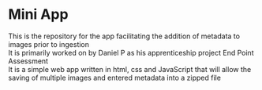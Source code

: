 # Mini App
This is the repository for the app facilitating the addition of metadata to images prior to ingestion
<br>
It is primarily worked on by Daniel P as his apprenticeship project End Point Assessment
<br>
It is a simple web app written in html, css and JavaScript that will allow the saving of multiple images and entered metadata into a zipped file